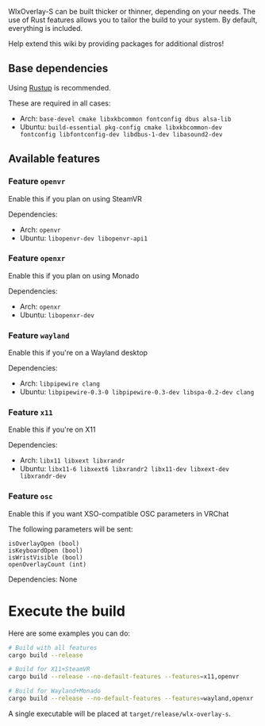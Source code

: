 WlxOverlay-S can be built thicker or thinner, depending on your needs. The use of Rust features allows you to tailor the build to your system. By default, everything is included.

Help extend this wiki by providing packages for additional distros!

## Base dependencies
Using [Rustup](https://rustup.rs/) is recommended.

These are required in all cases:
- Arch: `base-devel cmake libxkbcommon fontconfig dbus alsa-lib`
- Ubuntu: `build-essential pkg-config cmake libxkbcommon-dev fontconfig libfontconfig-dev libdbus-1-dev libasound2-dev`

## Available features
### Feature `openvr`
Enable this if you plan on using SteamVR

Dependencies:
- Arch: `openvr`
- Ubuntu: `libopenvr-dev libopenvr-api1`

### Feature `openxr`
Enable this if you plan on using Monado

Dependencies:
- Arch: `openxr`
- Ubuntu: `libopenxr-dev`

### Feature `wayland`
Enable this if you're on a Wayland desktop

Dependencies:
- Arch: `libpipewire clang`
- Ubuntu: `libpipewire-0.3-0 libpipewire-0.3-dev libspa-0.2-dev clang`

### Feature `x11`
Enable this if you're on X11

Dependencies:
- Arch: `libx11 libxext libxrandr`
- Ubuntu: `libx11-6 libxext6 libxrandr2 libx11-dev libxext-dev libxrandr-dev`

### Feature `osc`
Enable this if you want XSO-compatible OSC parameters in VRChat

The following parameters will be sent:
```
isOverlayOpen (bool)
isKeyboardOpen (bool)
isWristVisible (bool)
openOverlayCount (int)
```

Dependencies: None

# Execute the build

Here are some examples you can do:
```bash
# Build with all features
cargo build --release

# Build for X11+SteamVR
cargo build --release --no-default-features --features=x11,openvr

# Build for Wayland+Monado
cargo build --release --no-default-features --features=wayland,openxr
```

A single executable will be placed at `target/release/wlx-overlay-s`.
